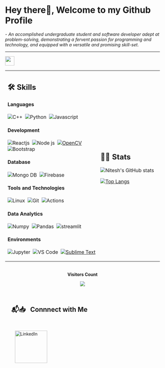 # Hey there👋, Welcome to my Github Profile
 <p>- <i>An accomplished undergraduate student and software developer adept at problem-solving, demonstrating a fervent passion for programming and technology, and equipped with a versatile and promising skill-set.




</i></p>

<hr>

<img src="https://media.giphy.com/media/hvRJCLFzcasrR4ia7z/giphy.gif" width="30px"/>
 

</br>

<table width="100%" >

 <tr>
    <td width="60%">
     
## 🛠️ Skills

#### Languages

![C++](https://img.shields.io/badge/-C++-05122A?style=flat&logo=C%2B%2B&logoColor=00599C)&nbsp;
![Python](https://img.shields.io/badge/-Python-05122A?style=flat&logo=python)&nbsp;
![Javascript](https://img.shields.io/badge/JavaScript-05122A?style=flat&)

#### Development
![Reactjs](https://img.shields.io/badge/React-20232A?style=flat&logo=react&logoColor=61DAFB)&nbsp;
![Node js](https://img.shields.io/badge/Node%20JS-339933?style=flat&logo=nodedotjs&logoColor=white)&nbsp;
[![OpenCV](https://img.shields.io/badge/OpenCV-5C3EE8?style=flat&logo=opencv&logoColor=white&labelColor=000080)](https://opencv.org/)
![Bootstrap](https://img.shields.io/badge/Bootstrap-7952B3?style=flat&logo=Bootstrap&logoColor=white)


#### Database

![Mongo DB](https://img.shields.io/badge/MongoDB-316192?style=flat&logo=mongodb&logoColor=47A248)&nbsp;
![Firebase](https://img.shields.io/badge/Firebase-FFCA28?style=flat&logo=firebase&logoColor=black)

#### Tools and Technologies

![Linux](https://img.shields.io/badge/Linux-05122A?style=flat&logo=linux&logoColor=white)&nbsp;
![Git](https://img.shields.io/badge/-Git-05122A?style=flat&logo=git)&nbsp;
![Actions](https://img.shields.io/badge/GitHub_Actions-2088FF?style=flat&logo=github-actions&logoColor=white)


#### Data Analytics 

![Numpy](https://img.shields.io/badge/Numpy-777BB4?style=flat&logo=numpy&logoColor=white)&nbsp;
![Pandas](https://img.shields.io/badge/Pandas-2C2D72?style=flat&logo=pandas&logoColor=white)&nbsp;
![streamlit](https://img.shields.io/badge/Streamlit-f6333a?style=flat&logo=streamlit&logoColor=white)

#### Environments

![Jupyter](https://img.shields.io/badge/Jupyter-F37626.svg?&style=flat&logo=Jupyter&logoColor=white)&nbsp;
![VS Code](https://img.shields.io/badge/Visual_Studio_Code-0078D4?style=flat&logo=visual%20studio%20code&logoColor=white)&nbsp;
[![Sublime Text](https://img.shields.io/badge/Sublime%20Text-000080?style=flat&logo=sublime%20text&logoColor=white)](https://www.sublimetext.com/)


</td>
    <td>
  
## 📄📜 Stats

![Nitesh's GitHub stats](https://github-readme-stats.vercel.app/api?username=NimbleNitesh&show_icons=true&theme=codeSTACKr)

[![Top Langs](https://github-readme-stats.vercel.app/api/top-langs/?username=NimbleNitesh&layout=compact)](https://github.com/NimbleNitesh/github-readme-stats)
  </td>
 </tr>

</table>

</br> 


<div align="center">
 <b style = {font-weight: 600}>Visitors Count</b>

<p align="center"><img align="center" src="https://profile-counter.glitch.me/{NimbleNitesh}/count.svg" /></p> 
<br>
</div>
 



## &nbsp; &nbsp; 📬📥 &nbsp; Connnect with Me

</br>

&nbsp; &nbsp; &nbsp; &nbsp; <a href="https://www.linkedin.com/in/nitesh-srivastava7/"><img width="105px" alt="LinkedIn" src="https://img.shields.io/badge/LinkedIn%20-%230077B5.svg?&style=flat&logo=linkedin&logoColor=white"/></a> &nbsp;&nbsp;&nbsp; 


</br>
</br>



<!---
NimbleNitesh/NimbleNitesh is a ✨ special ✨ repository because its `README.md` (this file) appears on your GitHub profile.
You can click the Preview link to take a look at your changes.
--->
